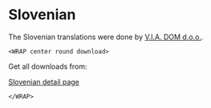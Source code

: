 # Slovenian

The Slovenian translations were done by [V.I.A. DOM d.o.o.](http://www.viadom.si/).

`<WRAP center round download>`

Get all downloads from:

[Slovenian detail page](http://www.bigace.de/plugins/detail/51-Slovenian)

`</WRAP>`

